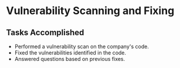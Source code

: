 # Vulnerability Scanning and Fixing

## Tasks Accomplished

- Performed a vulnerability scan on the company's code.
- Fixed the vulnerabilities identified in the code.
- Answered questions based on previous fixes.

